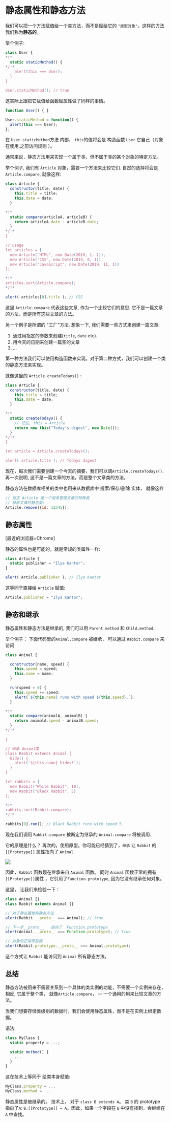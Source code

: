
# 静态属性和静态方法

我们可以把一个方法赋值给一个类方法，而不是赋给它的 `"原型对象"`。这样的方法我们称为**静态的**。

举个例子:

```js run
class User {
*!*
  static staticMethod() {
*/!*
    alert(this === User);
  }
}

User.staticMethod(); // true
```
这实际上跟把它赋值给函数赋属性做了同样的事情。

```js
function User() { }

User.staticMethod = function() {
  alert(this === User);
};
```

在  `User.staticMethod`方法  内部， `this`的值将会是 构造函数 `User` 它自己（对象在使用.之前访问规则 ）。

通常来说，静态方法用来实现一个属于类，但不属于类的某个对象的特定方法。

举个例子, 我们有 `Article` 对象，需要一个方法来比较它们. 自然的选择将会是 `Article.compare`, 就像这样:

```js run
class Article {
  constructor(title, date) {
    this.title = title;
    this.date = date;
  }

*!*
  static compare(articleA, articleB) {
    return articleA.date - articleB.date;
  }
*/!*
}

// usage
let articles = [
  new Article("HTML", new Date(2019, 1, 1)),
  new Article("CSS", new Date(2019, 0, 1)),
  new Article("JavaScript", new Date(2019, 11, 1))
];

*!*
articles.sort(Article.compare);
*/!*

alert( articles[0].title ); // CSS
```

这里 `Article.compare` 代表这些文章, 作为一个比较它们的意思. 它不是一篇文章的方法，而是所有这些文章的方法。

另一个例子是所谓的 "工厂"方法. 想象一下, 我们需要一些方式来创建一篇文章:

1. 通过用指定的参数来创建(`title`, `date` etc).
2. 用今天的日期来创建一篇空的文章
3. ...

第一种方法我们可以使用构造函数来实现。对于第二种方式，我们可以创建一个类的静态方法来实现。

就像这里的 `Article.createTodays()` :

```js run
class Article {
  constructor(title, date) {
    this.title = title;
    this.date = date;
  }

*!*
  static createTodays() {
    // 记住, this = Article
    return new this("Today's digest", new Date());
  }
*/!*
}

let article = Article.createTodays();

alert( article.title ); // Todays digest
```

现在，每次我们需要创建一个今天的摘要，我们可以调`Article.createTodays()`. 再一次说明, 这不是一篇文章的方法，而是整个文章类的方法。

静态方法在数据库相关的类中也用来从数据库中 搜索/保存/删除 实体， 就像这样
```js
// 假定 Article 是一个用来管理文章的特殊类
// 移除文章的静态类:
Article.remove({id: 12345});
```

## 静态属性

[最近的浏览器=Chrome]

静态的属性也是可能的，就是常规的类属性一样:

```js run
class Article {
  static publisher = "Ilya Kantor";
}

alert( Article.publisher ); // Ilya Kantor
```

这等同于直接给 `Article` 赋值:
```js
Article.publisher = "Ilya Kantor";
```

## 静态和继承

静态属性和静态方法是继承的, 我们可以用 `Parent.method` 和 `Child.method`.

举个例子： 下面代码里的`Animal.compare` 被继承， 可以通过 `Rabbit.compare` 来访问

```js run
class Animal {

  constructor(name, speed) {
    this.speed = speed;
    this.name = name;
  }

  run(speed = 0) {
    this.speed += speed;
    alert(`${this.name} runs with speed ${this.speed}.`);
  }

*!*
  static compare(animalA, animalB) {
    return animalA.speed - animalB.speed;
  }
*/!*

}

// 继承 Animal类
class Rabbit extends Animal {
  hide() {
    alert(`${this.name} hides!`);
  }
}

let rabbits = [
  new Rabbit("White Rabbit", 10),
  new Rabbit("Black Rabbit", 5)
];

*!*
rabbits.sort(Rabbit.compare);
*/!*

rabbits[0].run(); // Black Rabbit runs with speed 5.
```
现在我们调用 `Rabbit.compare` 被断定为继承的 `Animal.compare` 将被调用.

它的原理是什么？ 再次的，使用原型。你可能已经猜到了，`继承` 让 `Rabbit` 的 `[[Prototype]]` 属性指向了 `Animal`.


![](animal-rabbit-static.svg)


因此，`Rabbit` 函数现在继承来自 `Animal` 函数。
同时 `Animal` 函数正常的拥有`[[Prototype]]`属性 ，它引用了`Function.prototype`, 因为它没有继承任何对象。

这里， 让我们来检验一下：

```js run
class Animal {}
class Rabbit extends Animal {}

// 对于静态属性和静态方法
alert(Rabbit.__proto__ === Animal); // true

// 下一步__proto__   指向了  Function.prototype
alert(Animal.__proto__ === Function.prototype); // true

// 对象的正常原型链
alert(Rabbit.prototype.__proto__ === Animal.prototype);
```

这个方式让 `Rabbit` 能访问到 `Animal` 所有静态方法。 

## 总结

静态方法被用来不需要关系到一个具体的类实例的功能，不需要一个实例来存在，相反, 它属于整个类， 就像`Article.compare`， -- 一个通用的用来比较文章的方法。

当我们想要存储类级别的数据时，我们会使用静态属性，而不是在实例上绑定数据。


语法:
```js
class MyClass {
  static property = ...;

  static method() {
    ...
  }
}
```

这在技术上等同于 给类本身赋值:

```js
MyClass.property = ...
MyClass.method = ...
```

静态属性是被继承的。
技术上， 对于  `class B extends A`。  类 `B` 的 prototype 指向了`A`: `B.[[Prototype]] = A`。因此，如果一个字段在 `B` 中没有找到，会继续在 `A` 中查找。
